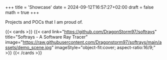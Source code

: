 +++
title = 'Showcase'
date = 2024-09-12T16:57:27+02:00
draft = false
math = true
+++

Projects and POCs that I am proud of.

{{< cards >}}
{{< card
        link="https://github.com/DragonStorm97/softrays"
        title="Softrays - A Software Ray Tracer"
        image="https://raw.githubusercontent.com/Dragonstorm97/softrays/main/assets/demo_scene.jpg"
        imageStyle="object-fit:cover; aspect-ratio:16/9;" >}}
{{< /cards >}}
